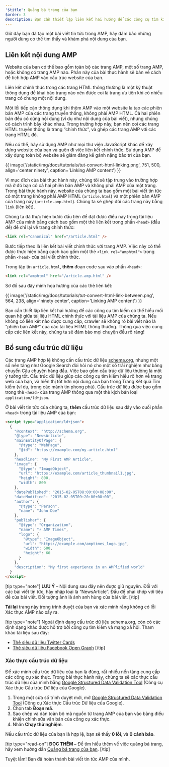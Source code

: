 ```yaml
---
'$title': Quảng bá trang của bạn
$order: 3
description: Bạn cần thiết lập liên kết hai hướng để các công cụ tìm kiếm có thể hiểu mối quan hệ giữa tài liệu HTML chính thức với tài liệu AMP của chúng ta.
---
```


Giờ đây bạn đã tạo một bài viết tin tức trong AMP, hãy đảm bảo những người dùng có thể tìm thấy và khám phá nội dung của bạn.

## Liên kết nội dung AMP

Website của bạn có thể bao gồm toàn bộ các trang AMP, một số trang AMP, hoặc không có trang AMP nào. Phần này của bài thực hành sẽ bàn về cách để tích hợp AMP vào cấu trúc website của bạn.

Liên kết chính thức trong các trang HTML thông thường là một kỹ thuật thông dụng để khai báo trang nào nên được coi là trang ưu tiên khi có nhiều trang có chung một nội dung.

Một lối tiếp cận thông dụng khi thêm AMP vào một website là tạo các phiên bản AMP của các trang truyền thống, không phải AMP HTML. Cả hai phiên bản đều có cùng nội dung (ví dụ như nội dung của bài viết), nhưng chúng có cách trình bày khác nhau. Trong trường hợp này, bạn nên coi các trang HTML truyền thống là trang “chính thức”, và ghép các trang AMP với các trang HTML đó.

Nếu có thể, hãy sử dụng AMP như mọi thư viện JavaScript khác để xây dựng website của bạn và quên đi việc liên kết chính thức. Sử dụng AMP để xây dựng toàn bộ website sẽ giảm đáng kể gánh nặng bảo trì của bạn.

{{ image('/static/img/docs/tutorials/tut-convert-html-linking.png', 751, 500, align='center ninety', caption='Linking AMP content') }}

Vì mục đích của bài thực hành này, chúng tôi sẽ tập trung vào trường hợp mà ở đó bạn có cả hai phiên bản AMP và không phải AMP của một trang. Trong bài thực hành này, website của chúng ta bao gồm một bài viết tin tức có một trang không phải AMP HTML (`article.html`) và một phiên bản AMP của trang này (`article.amp.html`). Chúng ta sẽ ghép đôi các trang này bằng `link` (liên kết).

Chúng ta đã thực hiện bước đầu tiên để đạt được điều này trong tài liệu AMP của mình bằng cách bao gồm một thẻ liên kết trong phần `<head>` (đầu đề) để chỉ lại về trang chính thức:

```html
<link rel="canonical" href="/article.html" />
```

Bước tiếp theo là liên kết bài viết chính thức với trang AMP. Việc này có thể được thực hiện bằng cách bao gồm một thẻ `<link rel="amphtml">` trong phần `<head>` của bài viết chính thức.

Trong tập tin `article.html`, **thêm** đoạn code sau vào phần `<head>`:

```html
<link rel="amphtml" href="/article.amp.html" />
```

Sơ đồ sau đây minh họa hướng của các thẻ liên kết:

{{ image('/static/img/docs/tutorials/tut-convert-html-link-between.png', 564, 238, align='ninety center', caption='Linking AMP content') }}

Bạn cần thiết lập liên kết hai hướng để các công cụ tìm kiếm có thể hiểu mối quan hệ giữa tài liệu HTML chính thức với tài liệu AMP của chúng ta. Nếu không có liên kết nào được cung cấp, crawler sẽ không rõ bài viết nào là “phiên bản AMP” của các tài liệu HTML thông thường. Thông qua việc cung cấp các liên kết này, chúng ta sẽ đảm bảo mọi chuyện đều rõ ràng!

## Bổ sung cấu trúc dữ liệu

Các trang AMP hợp lệ không cần cấu trúc dữ liệu [schema.org](http://schema.org/), nhưng một số nền tảng như Google Search đòi hỏi nó cho một số trải nghiệm như băng chuyền Câu chuyện hàng đầu. Việc bao gồm cấu trúc dữ liệu thường là một ý tưởng tốt. Cấu trúc dữ liệu giúp các công cụ tìm kiếm hiểu rõ hơn về trang web của bạn, và hiển thị tốt hơn nội dung của bạn trong Trang Kết quả Tìm kiếm (ví dụ, trong các mảnh tin phong phú). Cấu trúc dữ liệu được bao gồm trong thẻ `<head>` của trang AMP thông qua một thẻ kịch bản loại `application/ld+json`.

Ở bài viết tin tức của chúng ta, **thêm** cấu trúc dữ liệu sau đây vào cuối phần `<head>` trong tài liệu AMP của bạn:

```html
<script type="application/ld+json">
  {
    "@context": "http://schema.org",
    "@type": "NewsArticle",
    "mainEntityOfPage": {
      "@type": "WebPage",
      "@id": "https://example.com/my-article.html"
    },
    "headline": "My First AMP Article",
    "image": {
      "@type": "ImageObject",
      "url": "https://example.com/article_thumbnail1.jpg",
      "height": 800,
      "width": 800
    },
    "datePublished": "2015-02-05T08:00:00+08:00",
    "dateModified": "2015-02-05T09:20:00+08:00",
    "author": {
      "@type": "Person",
      "name": "John Doe"
    },
    "publisher": {
      "@type": "Organization",
      "name": "⚡ AMP Times",
      "logo": {
        "@type": "ImageObject",
        "url": "https://example.com/amptimes_logo.jpg",
        "width": 600,
        "height": 60
      }
    },
    "description": "My first experience in an AMPlified world"
  }
</script>
```

[tip type="note"] **LƯU Ý** – Nội dung sau đây nên được giữ nguyên. Đối với các bài viết tin tức, hãy nhập loại là “NewsArticle”. Đầu đề phải khớp với tiêu đề của bài viết. Đối tượng ảnh là ảnh anh hùng của bài viết. [/tip]

**Tải lại** trang này trong trình duyệt của bạn và xác minh rằng không có lỗi Xác thực AMP nào xảy ra.

[tip type="note"] Ngoài định dạng cấu trúc dữ liệu schema.org, còn có các định dạng khác được hỗ trợ bởi công cụ tìm kiếm và mạng xã hội. Tham khảo tài liệu sau đây:

- [Thẻ siêu dữ liệu Twitter Cards](https://dev.twitter.com/cards/overview)
- [Thẻ siêu dữ liệu Facebook Open Graph](https://developers.facebook.com/docs/sharing/webmasters) [/tip]

### Xác thực cấu trúc dữ liệu

Để xác minh cấu trúc dữ liệu của bạn là đúng, rất nhiều nền tảng cung cấp các công cụ xác thực. Trong bài thực hành này, chúng ta sẽ xác thực cấu trúc dữ liệu của mình bằng [Google Structured Data Validation Tool](https://developers.google.com/structured-data/testing-tool/) (Công cụ Xác thực Cấu trúc Dữ liệu của Google).

1. Trong một cửa sổ trình duyệt mới, mở [Google Structured Data Validation Tool](https://developers.google.com/structured-data/testing-tool/) (Công cụ Xác thực Cấu trúc Dữ liệu của Google).
2. Chọn tab **Đoạn mã**.
3. Sao chép và dán toàn bộ mã nguồn từ trang AMP của bạn vào bảng điều khiển chỉnh sửa văn bản của công cụ xác thực.
4. Nhấn **Chạy thử nghiệm**.

Nếu cấu trúc dữ liệu của bạn là hợp lệ, bạn sẽ thấy **0 lỗi**, và **0 cảnh báo**.

[tip type="read-on"] **ĐỌC THÊM –** Để tìm hiểu thêm về việc quảng bá trang, hãy xem hướng dẫn [Quảng bá trang của bạn](../../../../documentation/guides-and-tutorials/optimize-measure/discovery.md). [/tip]

Tuyệt lắm! Bạn đã hoàn thành bài viết tin tức AMP của mình.

